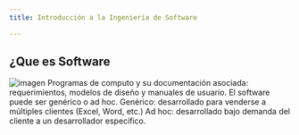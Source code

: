 ```yaml
---
title: Introducción a la Ingeniería de Software

---
```

##   ¿Que es Software
![imagen ](https://concepto.de/wp-content/uploads/2015/03/software-1-e1550080097569.jpg)
Programas de computo y su documentación asociada: requerimientos,
modelos de diseño y manuales de usuario.
El software puede ser genérico o ad hoc.
  Genérico: desarrollado para venderse a múltiples clientes (Excel, Word,
etc.)
  Ad hoc: desarrollado bajo demanda del cliente a un desarrollador
específico.


